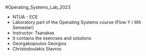 #Operating_Systems_Lab_2023
- NTUA - ECE
- Laboratory part of the Operating Systems course (Flow Y / 6th Semester)
- Instructor: Tsanakas
- It contains the exercises and solutions
- Georgakopoulos Georgios
- Christodoulakis Stavros
